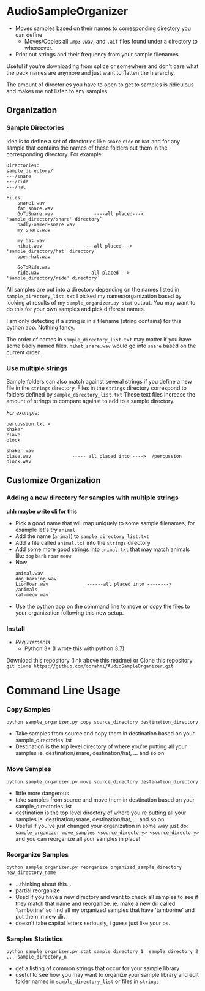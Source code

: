 # AudioSampleOrganizer
* Moves samples based on their names to corresponding directory you can define
  * Moves/Copies all `.mp3` `.wav`, and `.aif` files found under a directory to whereever.
* Print out strings and their frequency from your sample filenames

Useful if you're downloading from splice or somewhere and don't care what the pack names are anymore and just want to flatten the hierarchy.

The amount of directories you have to open to get to samples is ridiculous and makes me not listen to any samples.

## Organization
### Sample Directories
Idea is to define a set of directories like `snare` `ride` or `hat` and for any sample that contains the names of these folders
put them in the corresponding directory.
For example:
```
Directories: 
sample_directory/
---/snare
---/ride 
---/hat

Files:
    snare1.wav 
    fat_snare.wav 
    GoToSnare.wav               ----all placed--->      'sample_directory/snare' directory`
    badly-named-snare.wav 
    my snare.wav  

    my hat.wav  
    hihat.wav               ----all placed--->      'sample_directory/hat' directory`
    open-hat.wav  

    GoToRide.wav  
    ride.wav               ----all placed--->      'sample_directory/ride' directory`
```

All samples are put into a directory depending on the names listed in `sample_directory_list.txt`
I picked my names/organization based by looking at results of my `sample_organizer.py stat` output.
You may want to do this for your own samples and pick different names.

I am only detecting if a string is in a filename (string contains) for this python app. Nothing fancy.

The order of names in `sample_directory_list.txt` may matter if you have some badly named files.
`hihat_snare.wav` would go into `snare` based on the current order.

### Use multiple strings
Sample folders can also match against several strings if you define a new file in the `strings` directory.
Files in the `strings` directory correspond to folders defined by `sample_directory_list.txt`
These text files increase the amount of strings to compare against to add to a sample directory.

*For example:*
```
percussion.txt = 
shaker
clave
block

shaker.wav
clave.wav               ----- all placed into ---->  /percussion
block.wav
```

## Customize Organization 
### Adding a new directory for samples with multiple strings
**uhh maybe write cli for this**
- Pick a good name that will map uniquely to some sample filenames, for example let's try `animal`
- Add the name (`animal`) to `sample_directory_list.txt`
- Add a file called `animal.txt` into the `strings` directory
- Add some more good strings into `animal.txt` that may match animals like `dog` `bark` `roar` `meow`
- Now
    ```
    animal.wav 
    dog_barking.wav 
    LionRoar.wav              ------all placed into -------->              /animals
    cat-meow.wav` 
    ```
- Use the python app on the command line to move or copy the files to your organization following this new setup.



### Install
* *Requirements*
    * Python 3+ (I wrote this with python 3.7)  

Download this repository (link above this readme) 
or
Clone this repository 
`git clone https://github.com/oorahmi/AudioSampleOrganizer.git`



# Command Line Usage 


### Copy Samples
```
python sample_organizer.py copy source_directory destination_directory
```
 - Take samples from source and copy them in destination based on your sample_directories list 
 - Destination is the top level directory of where you're putting all your samples
    ie. destination/snare, destination/hat, ... and so on

### Move Samples
```
python sample_organizer.py move source_directory destination_directory
```
 - little more dangerous
 - take samples from source and move them in destination based on your sample_directories list 
 - destination is the top level directory of where you're putting all your samples
    ie. destination/snare, destination/hat, ... and so on
 - Useful if you've just changed your organization in some way just do: 
    `sample_organizer move_samples <source_directory> <source_directory>`
    and you can reorganize all your samples in place!

### Reorganize Samples
```
python sample_organizer.py reorganize organized_sample_directory new_directory_name
```
 - ...thinking about this...
 - partial reorganize
 - Used if you have a new directory and want to check all samples to see if they match that name and reorganize.
   ie. make a new dir called 'tamborine' so find all my organized samples that have 'tamborine' and put them in new dir.
 - doesn't take capital letters seriously, i guess just like your os.

### Samples Statistics
```
python sample_organizer.py stat sample_directory_1  sample_directory_2 ... sample_directory_n
```
 - get a listing of common strings that occur for your sample library 
 - useful to see how you may want to organize your sample library and edit folder names in `sample_directory_list` or files in `strings`

